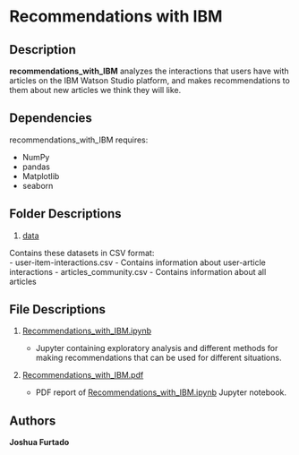 # Recommendations with IBM

## Description

**recommendations_with_IBM** analyzes the interactions that users have with articles on the IBM Watson Studio platform, and makes recommendations to them about new articles we think they will like.

## Dependencies

recommendations_with_IBM requires:

- NumPy
- pandas
- Matplotlib
- seaborn

## Folder Descriptions

1. [data](https://github.com/joshua-furtado/recommendations_with_IBM/tree/main/data)

Contains these datasets in CSV format:  
	- user-item-interactions.csv
		- Contains information about user-article interactions
	- articles_community.csv
		- Contains information about all articles

## File Descriptions

1. [Recommendations_with_IBM.ipynb](https://github.com/joshua-furtado/recommendations_with_IBM/blob/main/Recommendations_with_IBM.ipynb)
	- Jupyter containing exploratory analysis and different methods for making recommendations that can be used for different situations.

2. [Recommendations_with_IBM.pdf](https://github.com/joshua-furtado/recommendations_with_IBM/blob/main/Recommendations_with_IBM.pdf)
	- PDF report of [Recommendations_with_IBM.ipynb](https://github.com/joshua-furtado/recommendations_with_IBM/blob/main/Recommendations_with_IBM.ipynb) Jupyter notebook.

## Authors

**Joshua Furtado**
